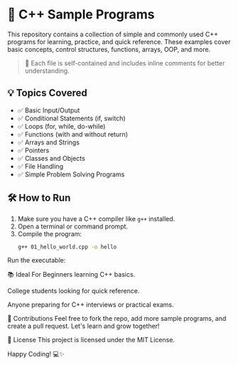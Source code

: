 # 🚀 C++ Sample Programs

This repository contains a collection of simple and commonly used C++ programs for learning, practice, and quick reference. These examples cover basic concepts, control structures, functions, arrays, OOP, and more.


> 📌 Each file is self-contained and includes inline comments for better understanding.

## 💡 Topics Covered

- ✅ Basic Input/Output
- ✅ Conditional Statements (if, switch)
- ✅ Loops (for, while, do-while)
- ✅ Functions (with and without return)
- ✅ Arrays and Strings
- ✅ Pointers
- ✅ Classes and Objects
- ✅ File Handling
- ✅ Simple Problem Solving Programs

## 🛠️ How to Run

1. Make sure you have a C++ compiler like `g++` installed.
2. Open a terminal or command prompt.
3. Compile the program:
   ```bash
   g++ 01_hello_world.cpp -o hello
Run the executable:


📚 Ideal For
Beginners learning C++ basics.

College students looking for quick reference.

Anyone preparing for C++ interviews or practical exams.

🤝 Contributions
Feel free to fork the repo, add more sample programs, and create a pull request. Let's learn and grow together!

📄 License
This project is licensed under the MIT License.

Happy Coding! 💻✨


